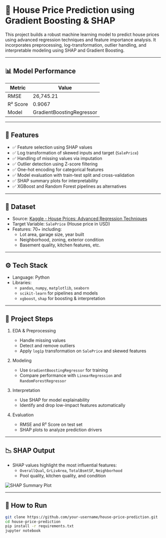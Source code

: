 # 🏡 House Price Prediction using Gradient Boosting & SHAP

This project builds a robust machine learning model to predict house prices using advanced regression techniques and feature importance analysis. It incorporates preprocessing, log-transformation, outlier handling, and interpretable modeling using SHAP and Gradient Boosting.

---

## 📊 Model Performance

| Metric               | Value                     |
|----------------------|---------------------------|
|    RMSE              | 26,745.21                 |
|   R² Score           | 0.9067                    |
|   Model              | GradientBoostingRegressor |

---

## 🔧 Features

- ✅ Feature selection using SHAP values
- ✅ Log transformation of skewed inputs and target (`SalePrice`)
- ✅ Handling of missing values via imputation
- ✅ Outlier detection using Z-score filtering
- ✅ One-hot encoding for categorical features
- ✅ Model evaluation with train-test split and cross-validation
- ✅ SHAP summary plots for interpretability
- ✅ XGBoost and Random Forest pipelines as alternatives

---

## 📁 Dataset

- Source: [Kaggle - House Prices: Advanced Regression Techniques](https://www.kaggle.com/c/house-prices-advanced-regression-techniques)
- Target Variable: `SalePrice` (House price in USD)
- Features: 70+ including:
  - Lot area, garage size, year built
  - Neighborhood, zoning, exterior condition
  - Basement quality, kitchen features, etc.

---

## ⚙️ Tech Stack

- Language: Python
- Libraries:
  - `pandas`, `numpy`, `matplotlib`, `seaborn`
  - `scikit-learn` for pipelines and models
  - `xgboost`, `shap` for boosting & interpretation

---

## 📌 Project Steps

1. EDA & Preprocessing
   - Handle missing values
   - Detect and remove outliers
   - Apply `log1p` transformation on `SalePrice` and skewed features

2. Modeling
   - Use `GradientBoostingRegressor` for training
   - Compare performance with `LinearRegression` and `RandomForestRegressor`

3. Interpretation
   - Use SHAP for model explainability
   - Identify and drop low-impact features automatically

4. Evaluation
   - RMSE and R² Score on test set
   - SHAP plots to analyze prediction drivers

---

## 📉 SHAP Output

- SHAP values highlight the most influential features:
  - `OverallQual`, `GrLivArea`, `TotalBsmtSF`, `Neighborhood`
  - Pool quality, kitchen quality, and condition

![SHAP Summary Plot](path_to_your_plot.png)

---

## 🚀 How to Run

```bash
git clone https://github.com/your-username/house-price-prediction.git
cd house-price-prediction
pip install -r requirements.txt
jupyter notebook
